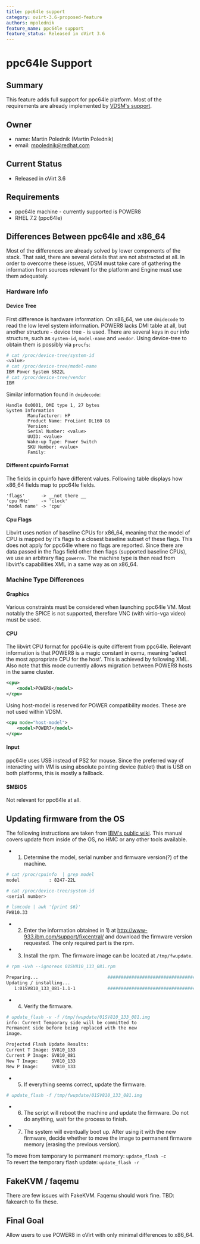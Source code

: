 ```yaml
---
title: ppc64le support
category: ovirt-3.6-proposed-feature
authors: mpolednik
feature_name: ppc64le support
feature_status: Released in oVirt 3.6
---
```


# ppc64le Support

## Summary

This feature adds full support for ppc64le platform. Most of the requirements are already implemented by [VDSM's support](/develop/release-management/features/vdsm/for-ppc64/).

## Owner

*   name: Martin Polednik (Martin Polednik)
*   email: <mpolednik@redhat.com>

## Current Status

*   Released in oVirt 3.6

## Requirements

*   ppc64le machine - currently supported is POWER8
*   RHEL 7.2 (ppc64le)

## Differences Between ppc64le and x86_64

Most of the differences are already solved by lower components of the stack. That said, there are several details that are not abstracted at all. In order to overcome these issues, VDSM must take care of gathering the information from sources relevant for the platform and Engine must use them adequately.

### Hardware Info

#### Device Tree

First difference is hardware information. On x86_64, we use `dmidecode` to read the low level system information. POWER8 lacks DMI table at all, but another structure - device tree - is used. There are several keys in our info structure, such as `system-id`, `model-name` and `vendor`. Using device-tree to obtain them is possibly via `procfs`:

```bash
# cat /proc/device-tree/system-id
<value>
# cat /proc/device-tree/model-name
IBM Power System S822L
# cat /proc/device-tree/vendor
IBM
````

Similar information found in `dmidecode`:

````
Handle 0x0001, DMI type 1, 27 bytes
System Information
        Manufacturer: HP
        Product Name: ProLiant DL160 G6
        Version:
        Serial Number: <value>
        UUID: <value>
        Wake-up Type: Power Switch
        SKU Number: <value>
        Family:
````

#### Different cpuinfo Format

The fields in cpuinfo have different values. Following table displays how x86_64 fields map to ppc64le fields.

````
'flags'      -> __not there __
'cpu MHz'    -> 'clock'
'model name' -> 'cpu'
````

#### Cpu Flags

Libvirt uses notion of baseline CPUs for x86_64, meaning that the model of CPU is mapped by it's flags to a closest baseline subset of these flags. This does not apply for ppc64le where no flags are reported. Since there are data passed in the flags field other then flags (supported baseline CPUs), we use an arbitrary flag `powernv`. The machine type is then read from libvirt's capabilities XML in a same way as on x86_64.

### Machine Type Differences

#### Graphics

Various constraints must be considered when launching ppc64le VM. Most notably the SPICE is not supported, therefore VNC (with virtio-vga video) must be used.

#### CPU

The libvirt CPU format for ppc64le is quite different from ppc64le. Relevant information is that POWER8 is a magic constant in qemu, meaning 'select the most appropriate CPU for the host'. This is achieved by following XML. Also note that this mode currently allows migration between POWER8 hosts in the same cluster.

````xml
<cpu>
    <model>POWER8</model>
</cpu>
````

Using host-model is reserved for POWER compatibility modes. These are not used within VDSM.

````xml
<cpu mode="host-model">
    <model>POWER7</model>
</cpu>
````

#### Input

ppc64le uses USB instead of PS2 for mouse. Since the preferred way of interacting with VM is using absolute pointing device (tablet) that is USB on both platforms, this is mostly a fallback.

#### SMBIOS

Not relevant for ppc64le at all.

## Updating firmware from the OS

The following instructions are taken from [IBM's public wiki](https://www.ibm.com/developerworks/community/wikis/home?lang=en#!/wiki/W51a7ffcf4dfd_4b40_9d82_446ebc23c550/page/Updating%20firmware%20on%20a%20Power%20system%20running%20Ubuntu). This manual covers update from inside of the OS, no HMC or any other tools available.

*   1) Determine the model, serial number and firmware version(?) of the machine.

```bash
# cat /proc/cpuinfo  | grep model
model           : 8247-22L

# cat /proc/device-tree/system-id
<serial number>

# lsmcode | awk '{print $6}'
FW810.33
````

*   2) Enter the information obtained in 1) at <http://www-933.ibm.com/support/fixcentral/> and download the firmware version requested. The only required part is the rpm.
*   3) Install the rpm. The firmware image can be located at `/tmp/fwupdate`.

````bash
# rpm -Uvh --ignoreos 01SV810_133_081.rpm

Preparing...                          ################################# [100%]
Updating / installing...
   1:01SV810_133_081-1.1-1            ################################# [100%]
````

*   4) Verify the firmware.

````bash
# update_flash -v -f /tmp/fwupdate/01SV810_133_081.img
info: Current Temporary side will be committed to
Permanent side before being replaced with the new
image.

Projected Flash Update Results:
Current T Image: SV810_133
Current P Image: SV810_081
New T Image:     SV810_133
New P Image:     SV810_133
````

*   5) If everything seems correct, update the firmware.

````bash
# update_flash -f /tmp/fwupdate/01SV810_133_081.img
````

*   6) The script will reboot the machine and update the firmware. Do not do anything, wait for the process to finish.
*   7) The system will eventually boot up. After using it with the new firmware, decide whether to move the image to permanent firmware memory (erasing the previous version).


To move from temporary to permanent memory: `update_flash -c`<br/>
To revert the temporary flash update: `update_flash -r`

## FakeKVM / faqemu

There are few issues with FakeKVM. Faqemu should work fine. TBD: fakearch to fix these.

## Final Goal

Allow users to use POWER8 in oVirt with only minimal differences to x86_64.
